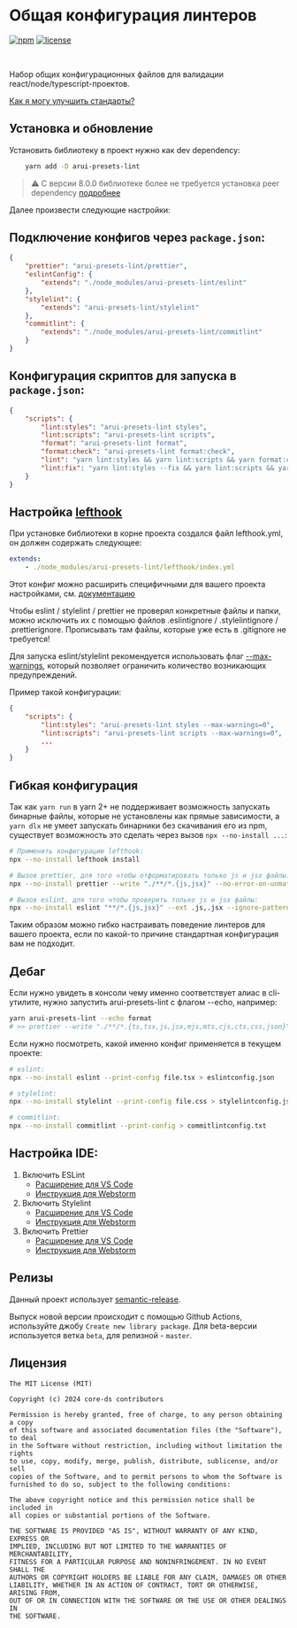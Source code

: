 # Общая конфигурация линтеров

[![npm][npm-img]][npm]
[![license][license-img]][license]

[license]: https://opensource.org/licenses/MIT
[license-img]: https://img.shields.io/badge/License-MIT-brightgreen.svg
[npm-img]: https://img.shields.io/npm/v/arui-presets-lint.svg
[npm]: https://www.npmjs.org/package/arui-presets-lint

<br />

Набор общих конфигурационных файлов для валидации react/node/typescript-проектов.

[Как я могу улучшить стандарты?](./.github/CONTRIBUTING.md)

## Установка и обновление

Установить библиотеку в проект нужно как dev dependency:

```sh
    yarn add -D arui-presets-lint
```

> ⚠️ С версии 8.0.0 библиотеке более не требуется установка peer dependency [подробнее](./V8_MIGRATION_GUIDE.md)

Далее произвести следующие настройки:

## Подключение конфигов через `package.json`:

```json
{
    "prettier": "arui-presets-lint/prettier",
    "eslintConfig": {
        "extends": "./node_modules/arui-presets-lint/eslint"
    },
    "stylelint": {
        "extends": "arui-presets-lint/stylelint"
    },
    "commitlint": {
        "extends": "./node_modules/arui-presets-lint/commitlint"
    }
}
```

## Конфигурация скриптов для запуска в `package.json`:

```json
{
    "scripts": {
        "lint:styles": "arui-presets-lint styles",
        "lint:scripts": "arui-presets-lint scripts",
        "format": "arui-presets-lint format",
        "format:check": "arui-presets-lint format:check",
        "lint": "yarn lint:styles && yarn lint:scripts && yarn format:check",
        "lint:fix": "yarn lint:styles --fix && yarn lint:scripts && yarn format"
    }
}
```

## Настройка [lefthook](https://github.com/evilmartians/lefthook)

При установке библиотеки в корне проекта создался файл lefthook.yml,
он должен содержать следующее:

```yaml
extends:
    - ./node_modules/arui-presets-lint/lefthook/index.yml
```

Этот конфиг можно расширить специфичными для вашего проекта настройками, см. [документацию](https://github.com/evilmartians/lefthook/blob/master/docs/configuration.md)

Чтобы eslint / stylelint / prettier не проверял конкретные файлы и папки, можно исключить их с помощью файлов .eslintignore / .stylelintignore / .prettierignore. Прописывать там файлы, которые уже есть в .gitignore не требуется!

Для запуска eslint/stylelint рекомендуется использовать флаг [--max-warnings](https://eslint.org/docs/latest/user-guide/command-line-interface#--max-warnings), который позволяет ограничить количество возникающих предупреждений.

Пример такой конфигурации:
```json
{
    "scripts": {
        "lint:styles": "arui-presets-lint styles --max-warnings=0",
        "lint:scripts": "arui-presets-lint scripts --max-warnings=0",
        ...
    }
}
```

## Гибкая конфигурация

Так как `yarn run` в yarn 2+ не поддерживает возможность запускать бинарные файлы, которые не установлены как прямые зависимости, а `yarn dlx` не умеет запускать бинарники без скачивания его из npm, существует возможность это сделать через вызов `npx --no-install ...`:

```sh
# Применить конфигурацию lefthook:
npx --no-install lefthook install

# Вызов prettier, для того чтобы отформатировать только js и jsx файлы:
npx --no-install prettier --write "./**/*.{js,jsx}" --no-error-on-unmatched-pattern --cache

# Вызов eslint, для того чтобы проверить только js и jsx файлы:
npx --no-install eslint "**/*.{js,jsx}" --ext .js,.jsx --ignore-pattern=.gitignore,.eslintignore --cache --cache-location="./node_modules/.cache/eslint/.eslintcache"
```

Таким образом можно гибко настраивать поведение линтеров для вашего проекта, если по какой-то причине стандартная конфигурация вам не подходит.

## Дебаг
Если нужно увидеть в консоли чему именно соответствует алиас в cli-утилите, нужно запустить arui-presets-lint с флагом --echo, например:
```sh
yarn arui-presets-lint --echo format
# >> prettier --write "./**/*.{ts,tsx,js,jsx,mjs,mts,cjs,cts,css,json}" --no-error-on-unmatched-pattern --cache
```

Если нужно посмотреть, какой именно конфиг применяется в текущем проекте:
```sh
# eslint:
npx --no-install eslint --print-config file.tsx > eslintconfig.json

# stylelint:
npx --no-install stylelint --print-config file.css > stylelintconfig.json

# commitlint:
npx --no-install commitlint --print-config > commitlintconfig.txt
```


## Настройка IDE:

1. Включить ESLint
    - [Расширение для VS Code](https://marketplace.visualstudio.com/items?itemName=dbaeumer.vscode-eslint)
    - [Инструкция для Webstorm](https://www.jetbrains.com/help/webstorm/eslint.html#ws_js_eslint_activate)
2. Включить Stylelint
    - [Расширение для VS Code](https://marketplace.visualstudio.com/items?itemName=stylelint.vscode-stylelint)
    - [Инструкция для Webstorm](https://www.jetbrains.com/help/webstorm/using-stylelint-code-quality-tool.html#ws_stylelint_configure)
3. Включить Prettier
    - [Расширение для VS Code](https://marketplace.visualstudio.com/items?itemName=esbenp.prettier-vscode)
    - [Инструкция для Webstorm](https://prettier.io/docs/en/webstorm.html)

## Релизы

Данный проект использует [semantic-release](https://semantic-release.gitbook.io/semantic-release/).

Выпуск новой версии происходит с помощью Github Actions, используйте джобу `Create new library package`. Для beta-версии используется ветка `beta`, для релизной - `master`.

## Лицензия

```
The MIT License (MIT)

Copyright (c) 2024 core-ds contributors

Permission is hereby granted, free of charge, to any person obtaining a copy
of this software and associated documentation files (the "Software"), to deal
in the Software without restriction, including without limitation the rights
to use, copy, modify, merge, publish, distribute, sublicense, and/or sell
copies of the Software, and to permit persons to whom the Software is
furnished to do so, subject to the following conditions:

The above copyright notice and this permission notice shall be included in
all copies or substantial portions of the Software.

THE SOFTWARE IS PROVIDED "AS IS", WITHOUT WARRANTY OF ANY KIND, EXPRESS OR
IMPLIED, INCLUDING BUT NOT LIMITED TO THE WARRANTIES OF MERCHANTABILITY,
FITNESS FOR A PARTICULAR PURPOSE AND NONINFRINGEMENT. IN NO EVENT SHALL THE
AUTHORS OR COPYRIGHT HOLDERS BE LIABLE FOR ANY CLAIM, DAMAGES OR OTHER
LIABILITY, WHETHER IN AN ACTION OF CONTRACT, TORT OR OTHERWISE, ARISING FROM,
OUT OF OR IN CONNECTION WITH THE SOFTWARE OR THE USE OR OTHER DEALINGS IN
THE SOFTWARE.
```
